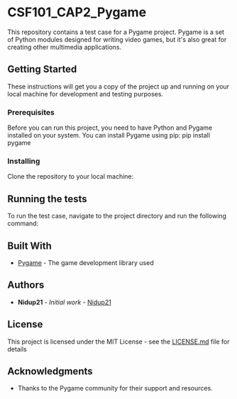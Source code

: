 # CSF101_CAP2_Pygame

This repository contains a test case for a Pygame project. Pygame is a set of Python modules designed for writing video games, but it's also great for creating other multimedia applications.

## Getting Started

These instructions will get you a copy of the project up and running on your local machine for development and testing purposes.

### Prerequisites

Before you can run this project, you need to have Python and Pygame installed on your system. You can install Pygame using pip:
pip install pygame



### Installing

Clone the repository to your local machine:


## Running the tests

To run the test case, navigate to the project directory and run the following command:


## Built With

* [Pygame](https://www.pygame.org/) - The game development library used

## Authors

* **Nidup21** - *Initial work* - [Nidup21](https://github.com/Nidup21)

## License

This project is licensed under the MIT License - see the [LICENSE.md](LICENSE.md) file for details

## Acknowledgments

* Thanks to the Pygame community for their support and resources.

